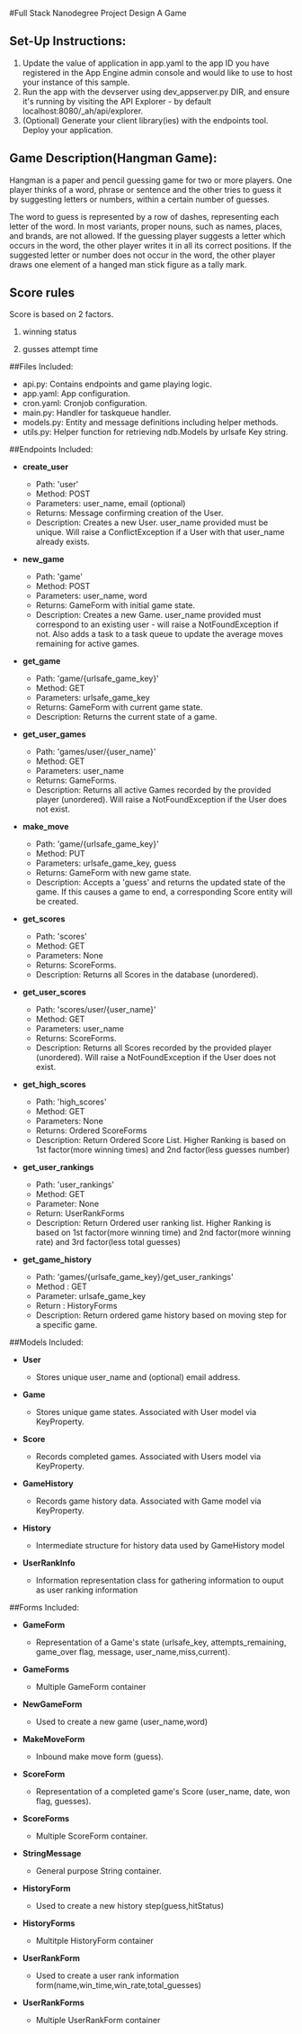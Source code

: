 #Full Stack Nanodegree Project Design A Game

## Set-Up Instructions:
1.  Update the value of application in app.yaml to the app ID you have registered
 in the App Engine admin console and would like to use to host your instance of this sample.
2.  Run the app with the devserver using dev_appserver.py DIR, and ensure it's
 running by visiting the API Explorer - by default localhost:8080/_ah/api/explorer.
3.  (Optional) Generate your client library(ies) with the endpoints tool.
 Deploy your application.
 
 
## Game Description(Hangman Game):
Hangman is a paper and pencil guessing game for two or more players. One player thinks of a word, phrase or sentence and the other tries to guess it by suggesting letters or numbers, within a certain number of guesses.

The word to guess is represented by a row of dashes, representing each letter of the word. In most variants, proper nouns, such as names, places, and brands, are not allowed. If the guessing player suggests a letter which occurs in the word, the other player writes it in all its correct positions. If the suggested letter or number does not occur in the word, the other player draws one element of a hanged man stick figure as a tally mark.

## Score rules

Score is based on 2 factors.

1. winning status

2. gusses attempt time


##Files Included:
 - api.py: Contains endpoints and game playing logic.
 - app.yaml: App configuration.
 - cron.yaml: Cronjob configuration.
 - main.py: Handler for taskqueue handler.
 - models.py: Entity and message definitions including helper methods.
 - utils.py: Helper function for retrieving ndb.Models by urlsafe Key string.

##Endpoints Included:
 - **create_user**
    - Path: 'user'
    - Method: POST
    - Parameters: user_name, email (optional)
    - Returns: Message confirming creation of the User.
    - Description: Creates a new User. user_name provided must be unique. Will 
    raise a ConflictException if a User with that user_name already exists.
    
 - **new_game**
    - Path: 'game'
    - Method: POST
    - Parameters: user_name, word
    - Returns: GameForm with initial game state.
    - Description: Creates a new Game. user_name provided must correspond to an
    existing user - will raise a NotFoundException if not. Also adds a task to a task queue to update the average moves remaining for active games.
     
 - **get_game**
    - Path: 'game/{urlsafe_game_key}'
    - Method: GET
    - Parameters: urlsafe_game_key
    - Returns: GameForm with current game state.
    - Description: Returns the current state of a game.
 
 - **get_user_games**
    - Path: 'games/user/{user_name}'
    - Method: GET
    - Parameters: user_name
    - Returns: GameForms. 
    - Description: Returns all active Games recorded by the provided player (unordered).
    Will raise a NotFoundException if the User does not exist.

 - **make_move**
    - Path: 'game/{urlsafe_game_key}'
    - Method: PUT
    - Parameters: urlsafe_game_key, guess
    - Returns: GameForm with new game state.
    - Description: Accepts a 'guess' and returns the updated state of the game.
    If this causes a game to end, a corresponding Score entity will be created.
    
 - **get_scores**
    - Path: 'scores'
    - Method: GET
    - Parameters: None
    - Returns: ScoreForms.
    - Description: Returns all Scores in the database (unordered).
    
 - **get_user_scores**
    - Path: 'scores/user/{user_name}'
    - Method: GET
    - Parameters: user_name
    - Returns: ScoreForms. 
    - Description: Returns all Scores recorded by the provided player (unordered).
    Will raise a NotFoundException if the User does not exist.
- **get_high_scores**
    - Path: 'high_scores'
    - Method: GET
    - Parameters: None
    - Returns: Ordered ScoreForms
    - Description: Return Ordered Score List. Higher Ranking is based on 1st factor(more winning times) and 2nd factor(less guesses number)

- **get_user_rankings**
    - Path: 'user_rankings'
    - Method: GET
    - Parameter: None
    - Return: UserRankForms
    - Description: Return Ordered user ranking list. Higher Ranking is based on 1st factor(more winning time) and 2nd factor(more winning rate) and 3rd factor(less total guesses)

- **get_game_history**
    - Path: 'games/{urlsafe_game_key}/get_user_rankings'
    - Method : GET
    - Parameter: urlsafe_game_key
    - Return : HistoryForms
    - Description: Return ordered game history based on moving step for a specific game.

##Models Included:
 - **User**
    - Stores unique user_name and (optional) email address.
    
 - **Game**
    - Stores unique game states. Associated with User model via KeyProperty.
    
 - **Score**
    - Records completed games. Associated with Users model via KeyProperty.

 - **GameHistory**
    - Records game history data. Associated with Game model via KeyProperty.

 - **History**
    - Intermediate structure for history data used by GameHistory model

-  **UserRankInfo**
    - Information representation class for gathering information to ouput as user ranking information

##Forms Included:
 - **GameForm**
    - Representation of a Game's state (urlsafe_key, attempts_remaining,
    game_over flag, message, user_name,miss,current).
 - **GameForms**
    - Multiple GameForm container
 - **NewGameForm**
    - Used to create a new game (user_name,word)
 - **MakeMoveForm**
    - Inbound make move form (guess).
 - **ScoreForm**
    - Representation of a completed game's Score (user_name, date, won flag,
    guesses).
 - **ScoreForms**
    - Multiple ScoreForm container.
 - **StringMessage**
    - General purpose String container.

 - **HistoryForm**
    - Used to create a new history step(guess,hitStatus)
 - **HistoryForms**
    - Multitple HistoryForm container
 - **UserRankForm**
    - Used to create a user rank information form(name,win_time,win_rate,total_guesses)
 - **UserRankForms**
    - Multiple UserRankForm container
